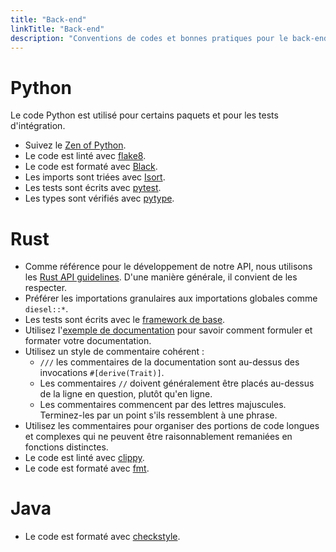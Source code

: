```yaml
---
title: "Back-end"
linkTitle: "Back-end"
description: "Conventions de codes et bonnes pratiques pour le back-end"
---
```


# Python

Le code Python est utilisé pour certains paquets et pour les tests d'intégration.

- Suivez le [Zen of Python](https://www.python.org/dev/peps/pep-0020/).
- Le code est linté avec [flake8](https://github.com/csachs/pyproject-flake8).
- Le code est formaté avec [Black](https://github.com/psf/black).
- Les imports sont triées avec [Isort](https://github.com/PyCQA/isort).
- Les tests sont écrits avec [pytest](https://docs.pytest.org/).
- Les types sont vérifiés avec [pytype](https://google.github.io/pytype/).

# Rust

- Comme référence pour le développement de notre API, nous utilisons les [Rust API guidelines](https://rust-lang.github.io/api-guidelines/about.html).
  D'une manière générale, il convient de les respecter.
- Préférer les importations granulaires aux importations globales comme `diesel::*`.
- Les tests sont écrits avec le [framework de base](https://doc.rust-lang.org/book/ch11-01-writing-tests.html).
- Utilisez l'[exemple de documentation](https://doc.rust-lang.org/rust-by-example/meta/doc.html) pour savoir comment formuler et formater votre documentation.
- Utilisez un style de commentaire cohérent :
  - `///` les commentaires de la documentation sont au-dessus des invocations `#[derive(Trait)]`.
  - Les commentaires `//` doivent généralement être placés au-dessus de la ligne en question, plutôt qu'en ligne.
  - Les commentaires commencent par des lettres majuscules.
    Terminez-les par un point s'ils ressemblent à une phrase.
- Utilisez les commentaires pour organiser des portions de code longues et complexes qui ne peuvent être raisonnablement remaniées en fonctions distinctes.
- Le code est linté avec [clippy](https://github.com/rust-lang/rust-clippy).
- Le code est formaté avec [fmt](https://github.com/rust-lang/rustfmt).

# Java

- Le code est formaté avec [checkstyle](https://checkstyle.sourceforge.io/).
